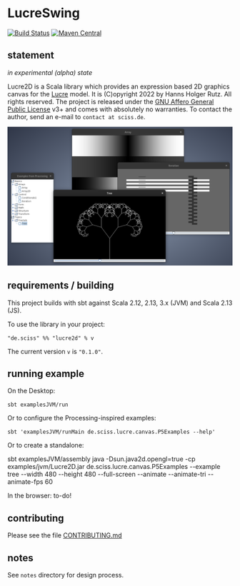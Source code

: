 # LucreSwing

[![Build Status](https://github.com/Sciss/Lucre2D/workflows/Scala%20CI/badge.svg?branch=main)](https://github.com/Sciss/Lucre2D/actions?query=workflow%3A%22Scala+CI%22)
[![Maven Central](https://maven-badges.herokuapp.com/maven-central/de.sciss/lucre2d_2.13/badge.svg)](https://maven-badges.herokuapp.com/maven-central/de.sciss/lucre2d_2.13)

## statement

_in experimental (alpha) state_

Lucre2D is a Scala library which provides an expression based 2D graphics canvas for the [Lucre](https://codeberg.org/sciss/Lucre/) model.
It is (C)opyright 2022 by Hanns Holger Rutz. All rights reserved. The project is released under
the [GNU Affero General Public License](https://codeberg.org/sciss/Lucre2D/raw/main/LICENSE) v3+ and comes 
with absolutely no warranties. To contact the author, send an e-mail to `contact at sciss.de`.

![screenshot of example selection](screenshot.png)

## requirements / building

This project builds with sbt against Scala 2.12, 2.13, 3.x (JVM) and Scala 2.13 (JS).

To use the library in your project:

    "de.sciss" %% "lucre2d" % v

The current version `v` is `"0.1.0"`.

## running example

On the Desktop:

    sbt examplesJVM/run

Or to configure the Processing-inspired examples:

    sbt 'examplesJVM/runMain de.sciss.lucre.canvas.P5Examples --help'

Or to create a standalone:

   sbt examplesJVM/assembly
   java -Dsun.java2d.opengl=true -cp examples/jvm/Lucre2D.jar de.sciss.lucre.canvas.P5Examples --example tree --width 480 --height 480 --full-screen --animate --animate-tri --animate-fps 60

In the browser: to-do!

## contributing

Please see the file [CONTRIBUTING.md](CONTRIBUTING.md)

## notes

See `notes` directory for design process.
